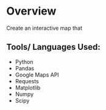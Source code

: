 # Overview
Create an interactive map that 

## Tools/ Languages Used:
* Python
* Pandas
* Google Maps API
* Requests
* Matplotlib
* Numpy
* Scipy
